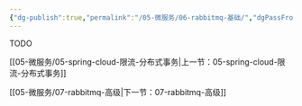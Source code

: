 ```yaml
---
{"dg-publish":true,"permalink":"/05-微服务/06-rabbitmq-基础/","dgPassFrontmatter":true}
---
```




TODO


[[05-微服务/05-spring-cloud-限流-分布式事务\|上一节：05-spring-cloud-限流-分布式事务]]

[[05-微服务/07-rabbitmq-高级\|下一节：07-rabbitmq-高级]]